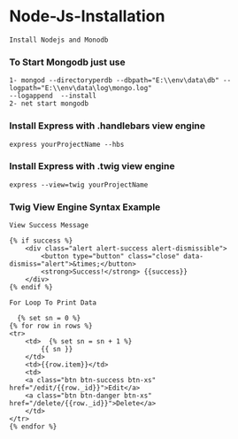 # Node-Js-Installation
```text 
Install Nodejs and Monodb
```
### To Start Mongodb just use
```text
1- mongod --directoryperdb --dbpath="E:\\env\data\db" --logpath="E:\\env\data\log\mongo.log" 
--logappend  --install
2- net start mongodb
```
### Install Express with .handlebars view engine
```text
express yourProjectName --hbs
```
### Install Express with .twig view engine
```text
express --view=twig yourProjectName
```
### Twig View Engine Syntax Example
```text
View Success Message

{% if success %}
	<div class="alert alert-success alert-dismissible">
		<button type="button" class="close" data-dismiss="alert">&times;</button>
		<strong>Success!</strong> {{success}}
	</div>
{% endif %}

For Loop To Print Data

  {% set sn = 0 %}
{% for row in rows %}
<tr>
	<td>  {% set sn = sn + 1 %}
		{{ sn }}
	</td>
	<td>{{row.item}}</td>
	<td>
	<a class="btn btn-success btn-xs" href="/edit/{{row._id}}">Edit</a>
	<a class="btn btn-danger btn-xs" href="/delete/{{row._id}}">Delete</a>
	</td>
</tr>
{% endfor %}
```

